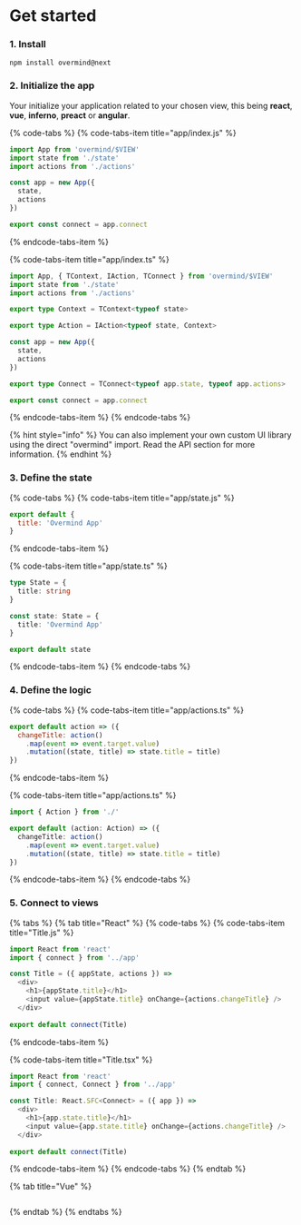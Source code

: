 # Get started

### 1. Install

`npm install overmind@next`

### 2. Initialize the app

Your initialize your application related to your chosen view, this being **react**, **vue**, **inferno**, **preact** or **angular**.

{% code-tabs %}
{% code-tabs-item title="app/index.js" %}
```javascript
import App from 'overmind/$VIEW'
import state from './state'
import actions from './actions'

const app = new App({
  state,
  actions
})

export const connect = app.connect
```
{% endcode-tabs-item %}

{% code-tabs-item title="app/index.ts" %}
```typescript
import App, { TContext, IAction, TConnect } from 'overmind/$VIEW'
import state from './state'
import actions from './actions'

export type Context = TContext<typeof state>

export type Action = IAction<typeof state, Context>

const app = new App({
  state,
  actions
})

export type Connect = TConnect<typeof app.state, typeof app.actions>

export const connect = app.connect
```
{% endcode-tabs-item %}
{% endcode-tabs %}

{% hint style="info" %}
You can also implement your own custom UI library using the direct "overmind" import. Read the API section for more information.
{% endhint %}

### 3. Define the state

{% code-tabs %}
{% code-tabs-item title="app/state.js" %}
```javascript
export default {
  title: 'Overmind App'
}
```
{% endcode-tabs-item %}

{% code-tabs-item title="app/state.ts" %}
```typescript
type State = {
  title: string
}

const state: State = {
  title: 'Overmind App'
}

export default state
```
{% endcode-tabs-item %}
{% endcode-tabs %}

### 4. Define the logic

{% code-tabs %}
{% code-tabs-item title="app/actions.ts" %}
```javascript
export default action => ({
  changeTitle: action()
    .map(event => event.target.value)
    .mutation((state, title) => state.title = title)
})
```
{% endcode-tabs-item %}

{% code-tabs-item title="app/actions.ts" %}
```typescript
import { Action } from './'

export default (action: Action) => ({
  changeTitle: action()
    .map(event => event.target.value)
    .mutation((state, title) => state.title = title)
})

```
{% endcode-tabs-item %}
{% endcode-tabs %}

### 5. Connect to views

{% tabs %}
{% tab title="React" %}
{% code-tabs %}
{% code-tabs-item title="Title.js" %}
```javascript
import React from 'react'
import { connect } from '../app'

const Title = ({ appState, actions }) =>
  <div>
    <h1>{appState.title}</h1>
    <input value={appState.title} onChange={actions.changeTitle} />
  </div>
  
export default connect(Title)

```
{% endcode-tabs-item %}

{% code-tabs-item title="Title.tsx" %}
```typescript
import React from 'react'
import { connect, Connect } from '../app'

const Title: React.SFC<Connect> = ({ app }) =>
  <div>
    <h1>{app.state.title}</h1>
    <input value={app.state.title} onChange={actions.changeTitle} />
  </div>
  
export default connect(Title)
```
{% endcode-tabs-item %}
{% endcode-tabs %}
{% endtab %}

{% tab title="Vue" %}
```javascript

```
{% endtab %}
{% endtabs %}



